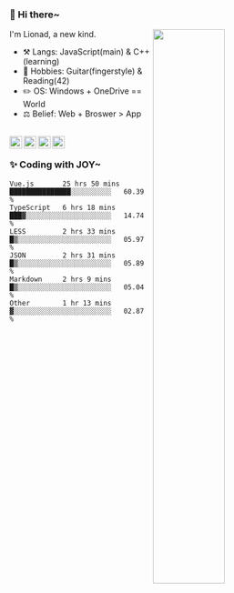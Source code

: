 ### 👋 Hi there~

[<img align="right" width="50%" src="https://github-readme-stats.vercel.app/api?username=Lionad-Morotar&show_icons=true">](https://metrics.lecoq.io/Lionad-Morotar?template=classic)

I'm Lionad, a new kind.

- ⚒️ Langs: JavaScript(main) & C++(learning)
- 🎨 Hobbies: Guitar(fingerstyle) & Reading(42)
- ✏️ OS: Windows + OneDrive == World
- ⚖️ Belief: Web + Broswer > App

<br />

<a href="https://www.lionad.art">
  <img align="left" alt="lionad-art" width="22px" src="https://cdn.jsdelivr.net/npm/simple-icons@3.1.0/icons/wordpress.svg" />
</a>
<a href="#1806234223">
  <img align="left" alt="1806234223" width="22px" src="https://cdn.jsdelivr.net/npm/simple-icons@3.1.0/icons/tencentqq.svg" />
</a>
<a href="https://www.zhihu.com/people/Lionad">
  <img align="left" alt="132yse" width="22px" src="https://cdn.jsdelivr.net/npm/simple-icons@3.1.0/icons/zhihu.svg" />
</a>
<a href="https://github.com/Lionad-Morotar">
  <img align="left" alt="yisar" width="22px" src="https://cdn.jsdelivr.net/npm/simple-icons@3.1.0/icons/github.svg" />
</a>

<br />

### ✨ Coding with JOY~

<!--START_SECTION:waka-->

```text
Vue.js       25 hrs 50 mins  ███████████████░░░░░░░░░░   60.39 %
TypeScript   6 hrs 18 mins   ███▓░░░░░░░░░░░░░░░░░░░░░   14.74 %
LESS         2 hrs 33 mins   █▒░░░░░░░░░░░░░░░░░░░░░░░   05.97 %
JSON         2 hrs 31 mins   █▒░░░░░░░░░░░░░░░░░░░░░░░   05.89 %
Markdown     2 hrs 9 mins    █▒░░░░░░░░░░░░░░░░░░░░░░░   05.04 %
Other        1 hr 13 mins    ▓░░░░░░░░░░░░░░░░░░░░░░░░   02.87 %
```

<!--END_SECTION:waka-->
